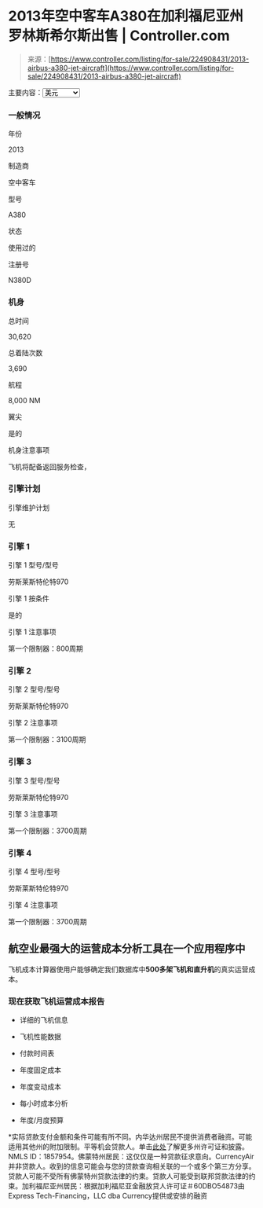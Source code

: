 <!--yml

category: 未分类

date: 2024-05-27 15:12:07

-->

# 2013年空中客车A380在加利福尼亚州罗林斯希尔斯出售 | Controller.com

> 来源：[https://www.controller.com/listing/for-sale/224908431/2013-airbus-a380-jet-aircraft](https://www.controller.com/listing/for-sale/224908431/2013-airbus-a380-jet-aircraft)

主要内容：<select id="retail-currency" class="currency-select"><option value="USD" class="currency-selector-option">美元</option><option value="AED" class="currency-selector-option">AED</option><option value="ARS" class="currency-selector-option">ARS</option><option value="AUD" class="currency-selector-option">澳元</option><option value="BGN" class="currency-selector-option">BGN</option><option value="BOB" class="currency-selector-option">BOB</option><option value="BRL" class="currency-selector-option">BRL</option><option value="BWP" class="currency-selector-option">BWP</option><option value="BZD" class="currency-selector-option">BZD</option><option value="CAD" class="currency-selector-option">加元</option><option value="CHF" class="currency-selector-option">瑞士法郎</option><option value="CLP" class="currency-selector-option">CLP</option><option value="CNY" class="currency-selector-option">人民币</option><option value="COP" class="currency-selector-option">COP</option><option value="CRC" class="currency-selector-option">CRC</option><option value="CZK" class="currency-selector-option">CZK</option><option value="DKK" class="currency-selector-option">丹麦克朗</option><option value="EGP" class="currency-selector-option">EGP</option><option value="EUR" class="currency-selector-option">欧元</option><option value="GBP" class="currency-selector-option">英镑</option><option value="GHS" class="currency-selector-option">GHS</option><option value="GTQ" class="currency-selector-option">GTQ</option><option value="HKD" class="currency-selector-option">港元</option><option value="HNL" class="currency-selector-option">HNL</option><option value="HRK" class="currency-selector-option">HRK</option><option value="HUF" class="currency-selector-option">HUF</option><option value="IDR" class="currency-selector-option">IDR</option><option value="ILS" class="currency-selector-option">ILS</option><option value="INR" class="currency-selector-option">印度卢比</option><option value="JOD" class="currency-selector-option">JOD</option><option value="JPY" class="currency-selector-option">日元</option><option value="KRW" class="currency-selector-option">韩元</option><option value="LBP" class="currency-selector-option">LBP</option><option value="LKR" class="currency-selector-option">LKR</option><option value="MAD" class="currency-selector-option">MAD</option><option value="MXN" class="currency-selector-option">MXN</option><option value="MYR" class="currency-selector-option">MYR</option><option value="NAD" class="currency-selector-option">NAD</option><option value="NIO" class="currency-selector-option">NIO</option><option value="NOK" class="currency-selector-option">挪威克朗</option><option value="NZD" class="currency-selector-option">NZD</option><option value="PAB" class="currency-selector-option">PAB</option><option value="PEN" class="currency-selector-option">PEN</option><option value="PKR" class="currency-selector-option">PKR</option><option value="PLN" class="currency-selector-option">PLN</option><option value="PYG" class="currency-selector-option">PYG</option><option value="QAR" class="currency-selector-option">QAR</option><option value="RON" class="currency-selector-option">RON</option><option value="RSD" class="currency-selector-option">RSD</option><option value="RUB" class="currency-selector-option">RUB</option><option value="SAR" class="currency-selector-option">SAR</option><option value="SEK" class="currency-selector-option">瑞典克朗</option><option value="SGD" class="currency-selector-option">新加坡元</option><option value="THB" class="currency-selector-option">泰铢</option><option value="TND" class="currency-selector-option">TND</option><option value="TRY" class="currency-selector-option">TRY</option><option value="TWD" class="currency-selector-option">新台币</option><option value="TZ

### 一般情况

年份

2013

制造商

空中客车

型号

A380

状态

使用过的

注册号

N380D

### 机身

总时间

30,620

总着陆次数

3,690

航程

8,000 NM

翼尖

是的

机身注意事项

飞机将配备返回服务检查，

### 引擎计划

引擎维护计划

无

### 引擎 1

引擎 1 型号/型号

劳斯莱斯特伦特970

引擎 1 按条件

是的

引擎 1 注意事项

第一个限制器：800周期

### 引擎 2

引擎 2 型号/型号

劳斯莱斯特伦特970

引擎 2 注意事项

第一个限制器：3100周期

### 引擎 3

引擎 3 型号/型号

劳斯莱斯特伦特970

引擎 3 注意事项

第一个限制器：3700周期

### 引擎 4

引擎 4 型号/型号

劳斯莱斯特伦特970

引擎 4 注意事项

第一个限制器：3700周期

## 航空业最强大的运营成本分析工具在一个应用程序中

飞机成本计算器使用户能够确定我们数据库中**500多架飞机和直升机**的真实运营成本。

### 现在获取飞机运营成本报告

+   详细的飞机信息

+   飞机性能数据

+   付款时间表

+   年度固定成本

+   年度变动成本

+   每小时成本分析

+   年度/月度预算

*实际贷款支付金额和条件可能有所不同。内华达州居民不提供消费者融资。可能适用其他州的附加限制。平等机会贷款人。单击[此处](https://www.gocurrency.com/legal/)了解更多州许可证和披露。NMLS ID：1857954。佛蒙特州居民：这仅仅是一种贷款征求意向。CurrencyAir并非贷款人。收到的信息可能会与您的贷款查询相关联的一个或多个第三方分享。贷款人可能不受所有佛蒙特州贷款法律的约束。贷款人可能受到联邦贷款法律的约束。加利福尼亚州居民：根据加利福尼亚金融放贷人许可证＃60DBO54873由Express Tech-Financing，LLC dba Currency提供或安排的融资

</main>
